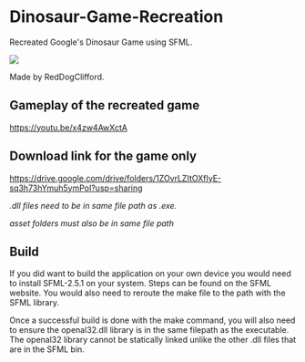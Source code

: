 # Dinosaur-Game-Recreation
Recreated Google's Dinosaur Game using SFML.

![](https://media.giphy.com/media/UwXWVbt9wvlSM4P5FV/giphy.gif)

Made by RedDogClifford.

## Gameplay of the recreated game

https://youtu.be/x4zw4AwXctA


## Download link for the game only 

https://drive.google.com/drive/folders/1ZOvrLZItOXfIyE-sq3h73hYmuh5ymPoI?usp=sharing

*.dll files need to be in same file path as .exe.*

*asset folders must also be in same file path*


## Build

If you did want to build the application on your own device you would need to install SFML-2.5.1 on your system.
Steps can be found on the SFML website.
You would also need to reroute the make file to the path with the SFML library.

Once a successful build is done with the make command,
you will also need to ensure the openal32.dll library is in the same filepath as the executable.
The openal32 library cannot be statically linked unlike the other .dll files that are in the SFML bin.
